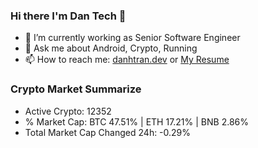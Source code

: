 ### Hi there I'm Dan Tech 👋

- 🔭 I’m currently working as Senior Software Engineer
- 💬 Ask me about Android, Crypto, Running 
- 📫 How to reach me: <a href="https://danhtran.dev" target="_blank">danhtran.dev</a> or <a href="Dan-Resume.pdf" target="_blank">My Resume</a>

### Crypto Market Summarize
- Active Crypto: 12352
- % Market Cap: BTC 47.51% | ETH 17.21% | BNB 2.86%
- Total Market Cap Changed 24h: -0.29%
